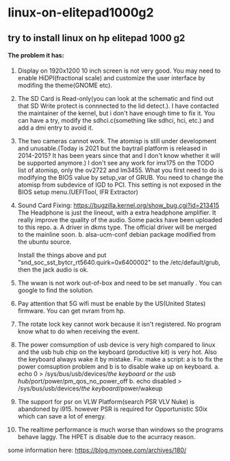 # linux-on-elitepad1000g2
## try to install linux on hp elitepad 1000 g2

#### The problem it has:
1. Display on 1920x1200 10 inch screen is not very good. You may need to enable HiDPI(fractional scale) and customize the user interface by modifing the theme(GNOME etc).

2. The SD Card is Read-only(you can look at the schematic and find out that SD Write protect is connnected to the lid detect.). I have contacted the maintainer of the kernel, but i don't have enough time to fix it.
You can have a try, modify the sdhci.c(something like sdhci, hci, etc.) and add a dmi entry to avoid it.

3. The two cameras cannot work. The atomisp is still under development and unusable.(Today is 2021 but the baytrail platform is released in 2014-2015? It has been years since that and I don't know whether it will be supported anymore.) I don't see any work for imx175 on the TODO list of atomisp, only the ov2722 and lm3455.
What you first need to do is modifying the BIOS value by setup_var of GRUB. You need to change the atomisp from subdevice of IGD to PCI. This setting is not exposed in the BIOS setup menu.(UEFITool, IFR Extractor)

4. Sound Card Fixing: https://bugzilla.kernel.org/show_bug.cgi?id=213415
   The Headphone is just the lineout, with a extra headphone amplifier. It really improve the quality of the audio.
   Some packs have been uploaded to this repo.
   a. A driver in dkms type. The official driver will be merged to the mainline soon.
   b. alsa-ucm-conf debian package modified from the ubuntu source.
   
   Install the things above and put "snd_soc_sst_bytcr_rt5640.quirk=0x6400002" to the /etc/default/grub, then the jack audio is ok.
   <the patch is merged into the newest kernel.>

5. The wwan is not work out-of-box and need to be set manually . You can google to find the solution.

6. Pay attention that 5G wifi must be enable by the US(United States) firmware. You can get nvram from hp.

6. The rotate lock key cannot work because it isn't registered. No program know what to do when receiving the event.

7. The power comsumption of usb device is very high compared to linux and the usb hub chip on the keyboard (productive kit) is very hot. Also the keyboard always wake it by mistake.
Fix: make a script: a is to fix the power comsuption problem and b is to disable wake up on keyboard.
  a. echo 0 > /sys/bus/usb/devices/*the keyboard or the usb hub*/port/power/pm_qos_no_power_off
  b. echo disabled > /sys/bus/usb/devices/*the keyboard*/power/wakeup

8. The support for psr on VLW Platform(search PSR VLV Nuke) is abandoned by i915. however PSR is required for Opportunistic S0ix which can save a lot of energy.

9. The realtime performance is much worse than windows so the programs behave laggy. The HPET is disable due to the acurracy reason. 

some information here: https://blog.mynoee.com/archives/180/
